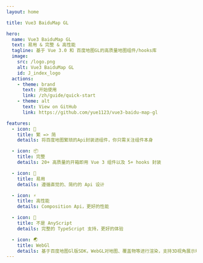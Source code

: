 ```yaml
---
layout: home

title: Vue3 BaiduMap GL

hero:
  name: Vue3 BaiduMap GL
  text: 易用 & 完整 & 高性能
  tagline: 基于 Vue 3.0 和 百度地图GL的高质量地图组件/hooks库
  image:
    src: /logo.png
    alt: Vue3 BaiduMap GL
    id: J_index_logo
  actions:
    - theme: brand
      text: 开始使用
      link: /zh/guide/quick-start
    - theme: alt
      text: View on GitHub
      link: https://github.com/yue1123/vue3-baidu-map-gl

features:
  - icon: 🚀
    title: 繁 => 简
    details: 将百度地图繁琐的Api封装进组件，你只需关注组件本身

  - icon: 📦
    title: 完整
    details: 20+ 高质量的开箱即用 Vue 3 组件以及 5+ hooks 封装

  - icon: 📐
    title: 易用
    details: 遵循直觉的、简约的 Api 设计

  - icon: ⚡
    title: 高性能
    details: Composition Api，更好的性能

  - icon: 🔨
    title: 不是 AnyScript
    details: 完整的 TypeScript 支持，更好的体验

  - icon: 🌏
    title: WebGl
    details: 基于百度地图Gl版SDK，WebGL对地图、覆盖物等进行渲染，支持3D视角展示地图
---
```


<script>
  import VanillaTilt from 'vanilla-tilt';
  if(typeof window !== 'undefined'){
    window.onload = function () {
      const element = document.getElementById('J_index_logo')
      const div = document.createElement('div')
      const _element = element.cloneNode(true)
      const parent = element.parentNode
      div.classList.add('image-src')
      div.classList.add('index_logo-container')
      div.appendChild(_element)
      _element.classList.remove('image-src')
      element.remove()
      parent.append(div)
      VanillaTilt.init(_element, { reverse: true, transition: true })
    }
  }
</script>

<style>
  .index_logo-container{
    width: 320px;
  }
</style>
